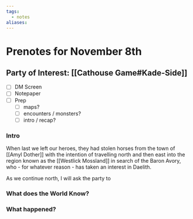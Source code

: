```yaml
---
tags:
  - notes
aliases:
---
```


# Prenotes for November 8th
## Party of Interest: [[Cathouse Game#Kade-Side]]
- [ ] DM Screen
- [ ] Notepaper
- [ ] Prep
	- [ ] maps?
	- [ ] encounters / monsters?
	- [ ] intro / recap?

### Intro

When last we left our heroes, they had stolen horses from the town of [[Amyl Dother]] with the intention of travelling north and then east into the region known as the [[Westlick Mossland]] in search of the Baron Avory, who - for whatever reason - has taken an interest in Daelith.

As we continue north, I will ask the party to 

### What does the World Know?


### What happened?